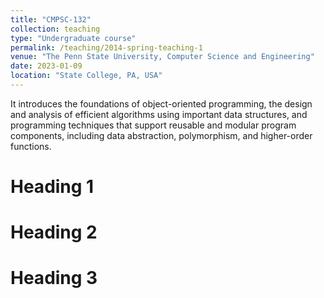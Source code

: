 ```yaml
---
title: "CMPSC-132"
collection: teaching
type: "Undergraduate course"
permalink: /teaching/2014-spring-teaching-1
venue: "The Penn State University, Computer Science and Engineering"
date: 2023-01-09
location: "State College, PA, USA"
---
```


It introduces the foundations of object-oriented programming, the design and analysis of efficient algorithms using important data structures, and programming techniques that support reusable and modular program components, including data abstraction, polymorphism, and higher-order functions.

Heading 1
======

Heading 2
======

Heading 3
======
